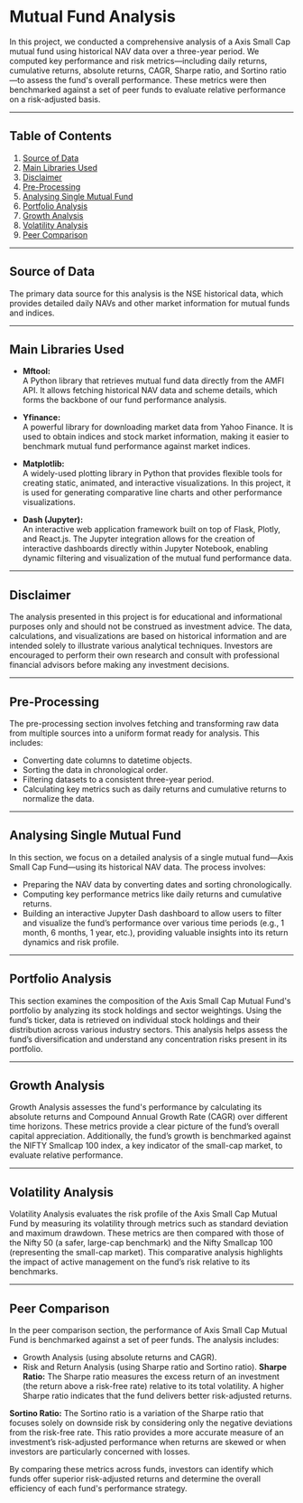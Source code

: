 # Mutual Fund Analysis 

In this project, we conducted a comprehensive analysis of a Axis Small Cap mutual fund using historical NAV data over a three-year period. We computed key performance and risk metrics—including daily returns, 
cumulative returns, absolute returns, CAGR, Sharpe ratio, and Sortino ratio—to assess the fund's overall performance. These metrics were then benchmarked against a set of peer funds to evaluate relative performance on a risk-adjusted basis.

---

## Table of Contents

1. [Source of Data](#source-of-data)
2. [Main Libraries Used](#Main-Libraries-Used)
3. [Disclaimer](#Disclaimer)
4. [Pre-Processing](#pre-processing)
5. [Analysing Single Mutual Fund](#analysing-single-mutual-fund)
6. [Portfolio Analysis](#portfolio-analysis)
7. [Growth Analysis](#growth-analysis)
8. [Volatility Analysis](#volatility-analysis)
9. [Peer Comparison](#peer-comparison)

---

## Source of Data

The primary data source for this analysis is the NSE historical data, which provides detailed daily NAVs and other market information for mutual funds and indices.

---

## Main Libraries Used

- **Mftool:**  
  A Python library that retrieves mutual fund data directly from the AMFI API. It allows fetching historical NAV data and scheme details, which forms the backbone of our fund performance analysis.

- **Yfinance:**  
  A powerful library for downloading market data from Yahoo Finance. It is used to obtain indices and stock market information, making it easier to benchmark mutual fund performance against market indices.

- **Matplotlib:**  
  A widely-used plotting library in Python that provides flexible tools for creating static, animated, and interactive visualizations. In this project, it is used for generating comparative line charts and other performance visualizations.

- **Dash (Jupyter):**  
  An interactive web application framework built on top of Flask, Plotly, and React.js. The Jupyter integration allows for the creation of interactive dashboards directly within Jupyter Notebook, enabling dynamic filtering and visualization of the mutual fund performance data.

---

## Disclaimer

The analysis presented in this project is for educational and informational purposes only and should not be construed as investment advice. The data, calculations, and visualizations are based on historical information and are intended solely to illustrate various analytical techniques. Investors are encouraged to perform their own research and consult with professional financial advisors before making any investment decisions.

---

## Pre-Processing

The pre-processing section involves fetching and transforming raw data from multiple sources into a uniform format ready for analysis. This includes:
- Converting date columns to datetime objects.
- Sorting the data in chronological order.
- Filtering datasets to a consistent three-year period.
- Calculating key metrics such as daily returns and cumulative returns to normalize the data.

---

## Analysing Single Mutual Fund

In this section, we focus on a detailed analysis of a single mutual fund—Axis Small Cap Fund—using its historical NAV data. The process involves:
- Preparing the NAV data by converting dates and sorting chronologically.
- Computing key performance metrics like daily returns and cumulative returns.
- Building an interactive Jupyter Dash dashboard to allow users to filter and visualize the fund’s performance over various time periods (e.g., 1 month, 6 months, 1 year, etc.), providing valuable insights into its return dynamics and risk profile.

---

## Portfolio Analysis

This section examines the composition of the Axis Small Cap Mutual Fund's portfolio by analyzing its stock holdings and sector weightings. Using the fund’s ticker, data is retrieved on individual stock holdings and their distribution across various industry sectors. This analysis helps assess the fund’s diversification and understand any concentration risks present in its portfolio.

---

## Growth Analysis

Growth Analysis assesses the fund's performance by calculating its absolute returns and Compound Annual Growth Rate (CAGR) over different time horizons. These metrics provide a clear picture of the fund’s overall capital appreciation. Additionally, the fund’s growth is benchmarked against the NIFTY Smallcap 100 index, a key indicator of the small-cap market, to evaluate relative performance.

---

## Volatility Analysis

Volatility Analysis evaluates the risk profile of the Axis Small Cap Mutual Fund by measuring its volatility through metrics such as standard deviation and maximum drawdown. These metrics are then compared with those of the Nifty 50 (a safer, large-cap benchmark) and the Nifty Smallcap 100 (representing the small-cap market). This comparative analysis highlights the impact of active management on the fund’s risk relative to its benchmarks.

---

## Peer Comparison

In the peer comparison section, the performance of Axis Small Cap Mutual Fund is benchmarked against a set of peer funds. The analysis includes:
- Growth Analysis (using absolute returns and CAGR).
- Risk and Return Analysis (using Sharpe ratio and Sortino ratio).
**Sharpe Ratio:**
The Sharpe ratio measures the excess return of an investment (the return above a risk-free rate) relative to its total volatility. A higher Sharpe ratio indicates that the fund delivers better risk-adjusted returns.

**Sortino Ratio:**
The Sortino ratio is a variation of the Sharpe ratio that focuses solely on downside risk by considering only the negative deviations from the risk-free rate. This ratio provides a more accurate measure of an investment’s risk-adjusted performance when returns are skewed or when investors are particularly concerned with losses.

By comparing these metrics across funds, investors can identify which funds offer superior risk-adjusted returns and determine the overall efficiency of each fund's performance strategy.
